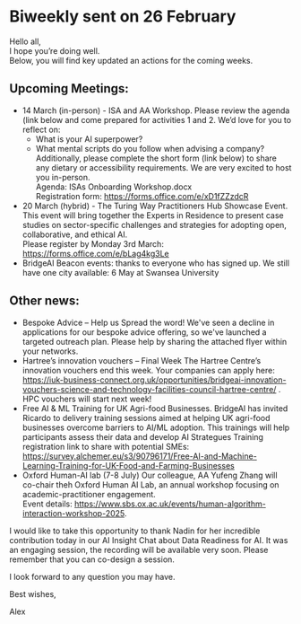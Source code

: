 # Biweekly sent on 26 February 

Hello all,  
I hope you’re doing well.  
Below, you will find key updated an actions for the coming weeks.  

## Upcoming Meetings: 
* 14 March (in-person) - ISA and AA Workshop. Please review the agenda (link below and come prepared for activities 1 and 2.
We’d love for you to reflect on: 
  * What is your AI superpower? 
  * What mental scripts do you follow when advising a company? 
Additionally, please complete the short form (link below) to share any dietary or accessibility requirements. We are very excited to host you in-person.  
Agenda: ISAs Onboarding Workshop.docx  
Registration form: https://forms.office.com/e/xD1fZZzdcR 
* 20 March (hybrid) - The Turing Way Practitioners Hub Showcase Event. This event will bring together the Experts in Residence to present case studies on sector-specific challenges and strategies for adopting open, collaborative, and ethical AI.  
Please register by Monday 3rd March: https://forms.office.com/e/bLag4kg3Le 
* BridgeAI Beacon events: thanks to everyone who has signed up. We still have one city available: 
6 May at Swansea University 

## Other news: 
* Bespoke Advice – Help us Spread the word! We've seen a decline in applications for our bespoke advice offering, so we've launched a targeted outreach plan. Please help by sharing the attached flyer within your networks. 
* Hartree’s innovation vouchers – Final Week 
The Hartree Centre’s innovation vouchers end this week. Your companies can apply here: https://iuk-business-connect.org.uk/opportunities/bridgeai-innovation-vouchers-science-and-technology-facilities-council-hartree-centre/ . HPC vouchers will start next week! 
* Free AI & ML Training for UK Agri-food Businesses. BridgeAI has invited Ricardo to delivery training sessions aimed at helping UK agri-food businesses overcome barriers to AI/ML adoption. This trainings will help participants assess their data and develop AI Strategues 
Training registration link to share with potential SMEs: https://survey.alchemer.eu/s3/90796171/Free-AI-and-Machine-Learning-Training-for-UK-Food-and-Farming-Businesses 
* Oxford Human-AI lab (7-8 July) 
Our colleague, AA Yufeng Zhang will co-chair theh Oxford Human AI Lab, an annual workshop focusing on academic-practitioner engagement.  
Event details:  https://www.sbs.ox.ac.uk/events/human-algorithm-interaction-workshop-2025. 

I would like to take this opportunity to thank Nadin for her incredible contribution today in our AI Insight Chat about Data Readiness for AI. It was an engaging session, the recording will be available very soon. Please remember that you can co-design a session. 

I look forward to any question you may have.  

Best wishes,  

Alex 
